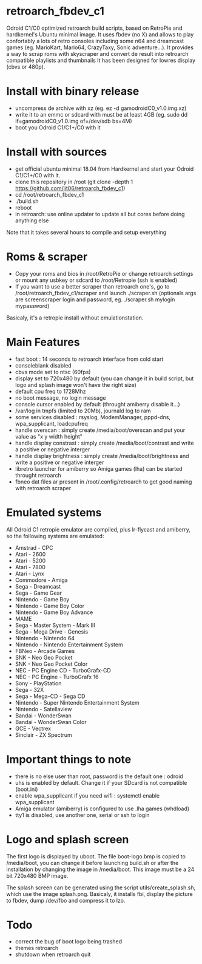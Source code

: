 # retroarch_fbdev_c1

Odroid C1/C0 optimized retroarch build scripts, based on RetroPie and hardkernel's Ubuntu minimal image.
It uses fbdev (no X) and allows to play confortably a lots of retro consoles including some n64 and dreamcast games (eg. MarioKart, Mario64, CrazyTaxy, Sonic adventure...).
It provides a way to scrap roms with skyscraper and convert de result into retroarch compatible playlists and thumbnails
It has been designed for lowres display (cbvs or 480p).

# Install with binary release
- uncompress de archive with xz (eg. ez -d gamodroidC0_v1.0.img.xz)
- write it to an emmc or sdcard with must be at least 4GB (eg. sudo dd if=gamodroidC0_v1.0.img of=/dev/sdb bs=4M)
- boot you Odroid C1/C1+/C0 with it

# Install with sources
- get official ubuntu minimal 18.04 from Hardkernel and start your Odroid C1/C1+/C0 with it.
- clone this repository in /root (git clone -depth 1 https://github.com/jit06/retroarch_fbdev_c1)
- cd /root/retroarch_fbdev_c1
- ./build.sh
- reboot
- in retroarch: use online updater to update all but cores before doing anything else

Note that it takes several hours to compile and setup everything

# Roms & scraper
- Copy your roms and bios in /root/RetroPie or change retroarch settings or mount any usbkey or sdcard to /root/Retropie (ssh is enabled)
- If you want to use a better scraper than retroarch one's, go to /root/retroarch_fbdev_c1/scraper and launch ./scraper.sh (optionals args are screenscraper login and password, eg. ./scraper.sh mylogin mypassword)

Basicaly, it's a retropie install without emulationstation.

# Main Features
- fast boot : 14 seconds to retroarch interface from cold start
- consoleblank disabled
- cbvs mode set to ntsc (60fps) 
- display set to 720x480 by default (you can change it in build script, but logo and splash image won't have the right size)
- default cpu freq to 1728Mhz
- no boot message, no login message
- console cursor enabled by default (throught amiberry disable it...)
- /var/log in tmpfs (limited to 20Mb), journald log to ram
- some services disabled : rsyslog, ModemManager, pppd-dns, wpa_supplicant, loadcpufreq
- handle overscan : simply create /media/boot/overscan and put your value as "x y width height"
- handle display constrast : simply create /media/boot/contrast and write a positive or negative interger
- handle display brightness : simply create /media/boot/brightness and write a positive or negative interger
- libretro launcher for amiberry so Amiga games (lha) can be started throught retroarch
- fbneo dat files ar present in /root/.config/retroarch to get good naming with retroarch scraper

# Emulated systems
All Odroid C1 retropie emulator are compiled, plus lr-flycast and amiberry, so the following systems are emulated:

- Amstrad - CPC
- Atari - 2600
- Atari - 5200
- Atari - 7800
- Atari - Lynx
- Commodore - Amiga
- Sega - Dreamcast
- Sega - Game Gear
- Nintendo - Game Boy
- Nintendo - Game Boy Color
- Nintendo - Game Boy Advance
- MAME
- Sega - Master System - Mark III
- Sega - Mega Drive - Genesis
- Nintendo - Nintendo 64
- Nintendo - Nintendo Entertainment System
- FBNeo - Arcade Games
- SNK - Neo Geo Pocket
- SNK - Neo Geo Pocket Color
- NEC - PC Engine CD - TurboGrafx-CD
- NEC - PC Engine - TurboGrafx 16
- Sony - PlayStation
- Sega - 32X
- Sega - Mega-CD - Sega CD
- Nintendo - Super Nintendo Entertainment System
- Nintendo - Satellaview
- Bandai - WonderSwan
- Bandai - WonderSwan Color
- GCE - Vectrex
- Sinclair - ZX Spectrum

# Important things to note
- there is no else user than root, password is the default one : odroid
- uhs is enabled by default. Change it if your SDcard is not compatible (boot.ini)
- enable wpa_supplicant if you need wifi : systemctl enable wpa_supplicant
- Amiga emulator (amiberry) is configured to use .lha games (whdload)
- tty1 is disabled, use another one, serial or ssh to login

# Logo and splash screen
The first logo is displayed by uboot. The file boot-logo.bmp is copied to /media/boot, you can change it before launching build.sh or after the installation by changing the image in /media/boot.
This image must be a 24 bit 720x480 BMP image.
 
The splash screen can be generated using the script utils/create_splash.sh, which use the image splash.png.
Basicaly, it installs fbi, display the picture to fbdev, dump /dev/fbo and compress it to lzo.

# Todo
- correct the bug of boot logo being trashed
- themes retroarch
- shutdown when retroarch quit
